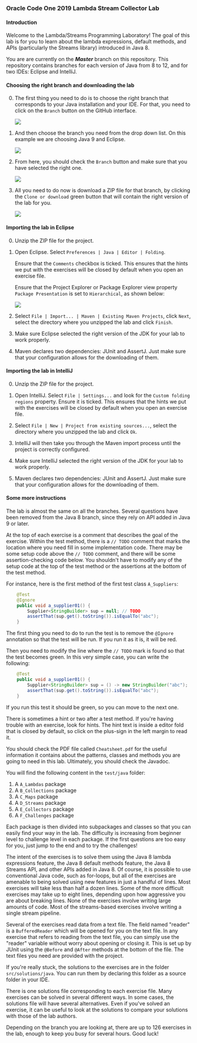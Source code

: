 ### Oracle Code One 2019  Lambda Stream Collector Lab

#### Introduction

Welcome to the Lambda/Streams Programming Laboratory! The goal of this lab is for you to learn about the lambda expressions, default methods, and APIs (particularly the Streams library) introduced in Java 8.

You are are currently on the ***Master*** branch on this repository. This repository contains branches for each version of Java from 8 to 12, and for two IDEs: Eclipse and IntelliJ. 

#### Choosing the right branch and downloading the lab 

0. The first thing you need to do is to choose the right branch that corresponds to your Java installation and your IDE. For that, you need to click on the `Branch` button on the GitHub interface. 

    ![](images/01_select-branch.png)

1. And then choose the branch you need from the drop down list. On this example we are choosing Java 9 and Eclipse. 

    ![](images/02_select-Java9-Eclipse.png)

2. From here, you should check the `Branch` button and make sure that you have selected the right one. 

    ![](images/03_check-branch.png)

3. All you need to do now is download a ZIP file for that branch, by clicking the `Clone or download` green button that will contain the right version of the lab for you.

    ![](images/04_download-zip.png)


#### Importing the lab in Eclipse

0. Unzip the ZIP file for the project. 

1. Open Eclipse. Select `Preferences | Java | Editor | Folding`. 
   
      Ensure that the `Comments` checkbox is ticked. This ensures that the hints we put with the exercises will be closed by default when you open an exercise file.
       
      Ensure that the Project Explorer or Package Explorer view property `Package Presentation` is set to `Hierarchical`, as shown below:
       
      ![](images/eclipseHierarchical.png)
      
2. Select `File | Import... | Maven | Existing Maven Projects`, click
      `Next`, select the directory where you unzipped the lab and click `Finish`.

3. Make sure Eclipse selected the right version of the JDK for your lab to work properly. 

4. Maven declares two dependencies: JUnit and AssertJ. Just make sure that your configuration allows for the downloading of them. 


#### Importing the lab in IntelliJ

0. Unzip the ZIP file for the project. 

1. Open IntelliJ. Select `File | Settings...` and look for the `Custom folding regions` property. Ensure it is ticked. This ensures that the hints we put with the exercises 	will be closed by default when you open an exercise file.

2. Select `File | New | Project from existing sources...`, select the directory where you unzipped the lab and click `Ok`.

3. IntelliJ will then take you through the Maven import process until the project is correctly configured.  

4. Make sure IntelliJ selected the right version of the JDK for your lab to work properly. 

5. Maven declares two dependencies: JUnit and AssertJ. Just make sure that your configuration allows for the downloading of them. 


#### Some more instructions

The lab is almost the same on all the branches. Several questions have been removed from the Java 8 branch, since they rely on API added in Java 9 or later.

At the top of each exercise is a comment that describes the goal of the exercise. Within the test method, there is a `// TODO` comment that marks the location where you need fill in some implementation code. There may be some setup code above the `// TODO` comment, and there will be some assertion-checking code below. You shouldn't have to modify any of the setup code at the top of the test method or the assertions at the bottom of the test method.

For instance, here is the first method of the first test class `A_Suppliers`: 

```Java
    @Test
    @Ignore
    public void a_supplier01() {
        Supplier<StringBuilder> sup = null; // TODO
        assertThat(sup.get().toString()).isEqualTo("abc");
    }
```

The first thing you need to do to run the test is to remove the `@Ignore` annotation so that the test will be run. If you run it as it is, it will be red.

Then you need to modify the line where the `// TODO` mark is found so that the test becomes green. In this very simple case, you can write the following: 

```Java
    @Test
    public void a_supplier01() {
        Supplier<StringBuilder> sup = () -> new StringBuilder("abc");
        assertThat(sup.get().toString()).isEqualTo("abc");
    }
```

If you run this test it should be green, so you can move to the next one. 

There is sometimes a hint or two after a test method. If you're having trouble with an exercise, look for hints. The hint text is inside a editor fold that is closed by default, so click on the plus-sign in the left margin to read it.


You should check the PDF file called `Cheatsheet.pdf` for the useful information it contains about the patterns, classes and methods you are going to need in this lab. Ultimately, you should check the Javadoc.  

You will find the following content in the `test/java` folder:

1. A `A_Lambdas` package
2. A `B_Collections` package
3. A `C_Maps` package
4. A `D_Streams` package
5. A `E_Collectors` package
6. A `F_Challenges` package

Each package is then divided into subpackages and classes so that you can easily find your way in the lab. The difficulty is increasing from beginner level to challenge level in each package. If the first questions are too easy for you, just jump to the end and to try the challenges!

The intent of the exercises is to solve them using the Java 8 lambda expressions feature, the Java 8 default methods feature, the Java 8 Streams API, and other APIs added in Java 8. Of course, it is possible to use conventional Java code, such as for-loops, but all of the exercises are amenable to being solved using new features in just a handful of lines. Most exercises will take less than half a dozen lines. Some of the more difficult exercises may take up to eight lines, depending upon how aggressive you are about breaking lines. None of the exercises involve writing large amounts of code. Most of the streams-based exercises involve writing a single stream pipeline.

Several of the exercises read data from a text file. The field named "reader" is a `BufferedReader` which will be opened for you on the text file. In any exercise that refers to reading from the text file, you can simply use the "reader" variable without worry about opening or closing it. This is set up by JUnit using the `@Before` and `@After` methods at the bottom of the file. The text files you need are provided with the project.

If you're really stuck, the solutions to the exercises are in the folder `src/solutions/java`. You can run them by declaring this folder as a source folder in your IDE.

There is one solutions file corresponding to each exercise file. Many exercises can be solved in several different ways. In some cases, the solutions file will have several alternatives. Even if you've solved an exercise, it can be useful to look at the solutions to compare your solutions with those of the lab authors.

Depending on the branch you are looking at, there are up to 126 exercises in the lab, enough to keep you busy for several hours. Good luck!